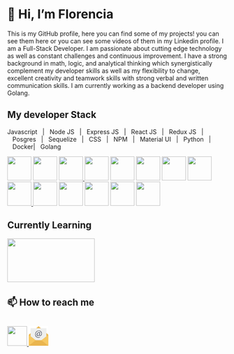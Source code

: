 <h1>👋 Hi, I’m Florencia</h1>
This is my GitHub profile, here you can find some of my projects! you can see them here or you can see some videos of them in my Linkedin profile.
I am a Full-Stack Developer. I am passionate about cutting edge technology as well as constant challenges and continuous improvement. I have a strong background in math, logic, and analytical thinking which synergistically complement my developer skills as well as my flexibility to change, excellent creativity and teamwork skills with strong verbal and written communication skills. I am currently working as a backend developer using Golang.
<br/>
<h2>My developer Stack</h2>
Javascript&nbsp;&nbsp;&nbsp;|&nbsp;&nbsp;&nbsp;Node JS&nbsp;&nbsp;&nbsp;|&nbsp;&nbsp;&nbsp;Express JS&nbsp;&nbsp;&nbsp;|&nbsp;&nbsp;&nbsp;React JS&nbsp;&nbsp;&nbsp;|&nbsp;&nbsp;&nbsp;Redux JS&nbsp;&nbsp;&nbsp;|&nbsp;&nbsp;&nbsp;Posgres&nbsp;&nbsp;&nbsp;|&nbsp;&nbsp;&nbsp;Sequelize&nbsp;&nbsp;&nbsp;|&nbsp;&nbsp;&nbsp;CSS&nbsp;&nbsp;&nbsp;|&nbsp;&nbsp;&nbsp;NPM&nbsp;&nbsp;&nbsp;|&nbsp;&nbsp;&nbsp;Material UI&nbsp;&nbsp;&nbsp;|&nbsp;&nbsp;&nbsp;Python&nbsp;&nbsp;&nbsp;|&nbsp;&nbsp;&nbsp;Docker|&nbsp;&nbsp;&nbsp;Golang

<a href="https://developer.mozilla.org/es/docs/Web/JavaScript"><img src="https://raw.githubusercontent.com/yurijserrano/Github-Profile-Readme-Logos/master/programming%20languages/javascript.svg"  height="55" width="55" ></a>
<a href="https://es.reactjs.org/"><img src="https://raw.githubusercontent.com/yurijserrano/Github-Profile-Readme-Logos/master/frameworks/react.svg"  height="55" width="55" ></a>
<a href="https://expressjs.com/"><img src="https://camo.githubusercontent.com/28e93a1bfe79f991ddcd35f7833e8537f0e7b31aa326dfbe98fe7eb538b40b46/68747470733a2f2f63646e2e69636f6e2d69636f6e732e636f6d2f69636f6e73322f323431352f504e472f3531322f657870726573735f6f726967696e616c5f776f72646d61726b5f6c6f676f5f69636f6e5f3134363532382e706e67"  height="55" width="55" >
<a href="https://es.redux.js.org/"><img src="https://raw.githubusercontent.com/yurijserrano/Github-Profile-Readme-Logos/master/frameworks/redux.svg"  height="55" width="55" ></a>
<a href="https://nodejs.org/es/"><img src="https://raw.githubusercontent.com/yurijserrano/Github-Profile-Readme-Logos/master/frameworks/nodejs.svg"  height="55" width="55" ></a>
<a href="https://www.postgresql.org/"><img src="https://raw.githubusercontent.com/yurijserrano/Github-Profile-Readme-Logos/master/databases/postgresql.svg"  height="55" width="55" ></a>
<a href="https://sequelize.org/"><img src="https://camo.githubusercontent.com/c7df0ed52a480ff725aac7ac3a11c8aedb6f60ea8ab01929c6adea9903589222/68747470733a2f2f63646e2e69636f6e2d69636f6e732e636f6d2f69636f6e73322f323130372f504e472f3531322f66696c655f747970655f73657175656c697a655f69636f6e5f3133303137332e706e67"  height="55" width="55" ></a>
<a href="https://developer.mozilla.org/es/docs/Web/CSS"><img src="https://raw.githubusercontent.com/yurijserrano/Github-Profile-Readme-Logos/master/others/css.svg"  height="55" width="55" ></a>
<a href="https://developer.mozilla.org/es/docs/Web/HTML"><img src="https://raw.githubusercontent.com/yurijserrano/Github-Profile-Readme-Logos/master/others/html.svg"  height="55" width="55" >
<a href="https://www.npmjs.com/"><img src="https://raw.githubusercontent.com/yurijserrano/Github-Profile-Readme-Logos/master/others/npm.svg"  height="55" width="55" ></a>
<a href="https://material-ui.com/"><img src="https://material-ui.com/static/logo_raw.svg"  height="55" width="55" ></a>
<a href="https://www.python.org.ar/"><img src="https://raw.githubusercontent.com/yurijserrano/Github-Profile-Readme-Logos/f994c418a134b58c4aec11152f6a4a33fa89da26/programming%20languages/python.svg"  height="55" width="55" ></a>
<a href="https://www.docker.com/"><img src="https://ccie.tv/content/images/2019/08/docker-11.svg"  height="55" width="55" ></a>
<a href="https://www.docker.com/"><img src="https://upload.wikimedia.org/wikipedia/commons/thumb/0/05/Go_Logo_Blue.svg/1200px-Go_Logo_Blue.svg.png"  height="55" width="55" ></a>
<br/>
<h2>Currently Learning</h2>
<img src="https://www.maquinasvirtuales.eu/ipsoapoo/2020/01/crear-containers-docker-sobre-kubernetes-1.png"  height="100" width="200" >
<h2>📫 How to reach me</h2>
<br/>
<a href="https://www.linkedin.com/in/maria-florencia-caballero/"><img src="https://cdn-icons-png.flaticon.com/512/174/174857.png"  height="45" width="45" >
<a href="mailto:florcha12.caballero@gmail.com"><img src="https://raw.githubusercontent.com/triciopa/triciopa/main/logos/others/email.svg"  height="45" width="45" ></a>



